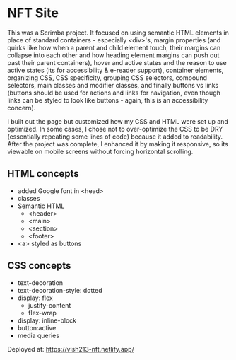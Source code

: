 # NFT Site

This was a Scrimba project. It focused on using semantic HTML elements in place of standard containers - especially \<div>'s, margin properties (and quirks like how when a parent and child element touch, their margins can collapse into each other and how heading element margins can push out past their parent containers), hover and active states and the reason to use active states (its for accessibility & e-reader support), container elements, organizing CSS, CSS specificity, grouping CSS selectors, compound selectors, main classes and modifier classes, and finally buttons vs links (buttons should be used for actions and links for navigation, even though links can be styled to look like buttons - again, this is an accessibility concern).

I built out the page but customized how my CSS and HTML were set up and optimized. In some cases, I chose not to over-optimize the CSS to be DRY (essentially repeating some lines of code) because it added to readability. After the project was complete, I enhanced it by making it responsive, so its viewable on mobile screens without forcing horizontal scrolling.

## HTML concepts

- added Google font in \<head>
- classes
- Semantic HTML
    - \<header>
    - \<main>
    - \<section>
    - \<footer>
- \<a> styled as buttons

## CSS concepts

- text-decoration
- text-decoration-style: dotted
- display: flex
    - justify-content
    - flex-wrap
- display: inline-block
- button:active
- media queries

Deployed at: https://vish213-nft.netlify.app/